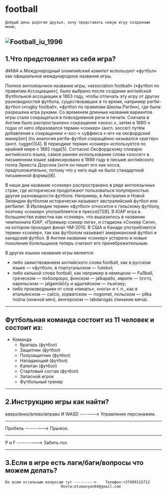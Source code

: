 # football
	Добрый день дорогие друзья, хочу представить новую игру созданным мною,
  ![Football_iu_1996](https://user-images.githubusercontent.com/96629084/160200517-3c4493f6-b019-4363-b3bf-b446524b2626.jpg)
---

1.__Что предстовляет из себя игра?__
---
_ФИФА_ и _Международный олимпийский комитет_ используют «футбол» как официальное международное название игры.

Полное англоязычное название игры, «association football» («футбол по правилам Ассоциации»), было выбрано после создания английской Футбольной ассоциации в 1863 году, чтобы отличать эту игру от других разновидностей футбола, существовавших в то время, например регби-футбол («rugby football», «футбол по правилам Школы Рагби»), где была разрешена игра руками. Со временем длинные названия вариантов игры стали сокращаться в повседневной речи и печати. Сначала в Англии было распространено сокращение «assoc.», затем в 1880-х годах от него образовался термин «соккер» (англ. soccer) путём добавления к сокращению «-soc-» суффикса «-er» на оксфордский манер[en] (по аналогии регби-футбол сокращённо назывался «раггер» (англ. rugger))[4]. В периодике термин «соккер» используется по крайней мере с 1892 года[5]. Согласно Оксфордскому словарю английского языка, самое раннее использование слова «soccer» в письменном языке зафиксировано в 1889 году в письме английского поэта Эрнеста Доусона (хотя он пишет его как socca, предположительно, потому что у него ещё не было стандартной письменной формы)[6].

В наши дни название «соккер» распространено в ряде англоязычных стран, где исторически продолжают пользоваться популярностью другие разновидности футбола. Например, в Австралии и Новой Зеландии футболом исторически называют австралийский футбол или регбилиг. В Ирландии термин «футбол» относится к гэльскому футболу, поэтому «соккер» употребляется в прессе[7][8]. В ЮАР игра в большинстве известна как «соккер», что выразилось в названии чемпионата ЮАР, «Премьер соккер лига», и стадиона «Соккер Сити», на котором проходил финал ЧМ-2010. В США и Канаде употребляется термин «соккер», так как футболом называют американский футбол и канадский футбол. В Англии название «соккер» устарело и новые поколения болельщиков теперь считают его пренебрежительным.

В других языках название игры является:

  + либо заимствованием английского слова football, как в русском языке — «футбол», в португальском — futebol;
  + либо калькой слова football, как например в немецком — Fußball, греческом — ποδόσφαιρο, финском — jalkapallo, иврите — כדורגל, карельском — jalgamiäččy и адыгейском — лъэпэеу;
  + либо производными от слов «пинать», «нога» и т. п., как в итальянском — calcio, хорватском — nogomet, польском — piłka nożna (ножной мяч), венгерском — labdarúgás (пинание мяча).
---
__Футбольная команда состоит из 11 человек и состоит из:__
---
+ Команда
  + Вратарь (футбол)
  + Защитник (футбол)
  + Полузащитник (футбол)
  + Нападающий (футбол)
  + Капитан (футбол)
  + Стартовый состав (футбол)
  + Запасной игрок
  + Футбольный тренер 
---
2.__Инструкцию игры как найти?__
---
   вверх/вниз/влево/вправо И WASD    ------->    Управление персонажем.
___
   Пробель     --------->     Прыжок.  
___
   P     и     F          ---------->    Забить гол.
___
3.__Если в игре есть лаги/баги/вопросы что можем делать?__
---
	Ко всем остальным вопросам тут --------->    Телефон:+37499115712
						     Почта:etumanyan04@gmail.com
